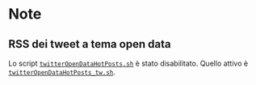 # Note

## RSS dei tweet a tema open data

Lo script [`twitterOpenDataHotPosts.sh`](./script/twitterOpenDataHotPosts/twitterOpenDataHotPosts.sh) è stato disabilitato. Quello attivo è [`twitterOpenDataHotPosts_tw.sh`](./script/twitterOpenDataHotPosts/twitterOpenDataHotPosts_tw.sh).
